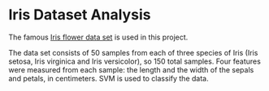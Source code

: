 # Iris Dataset Analysis
The famous [Iris flower data set](http://en.wikipedia.org/wiki/Iris_flower_data_set) is used in this project. 

The data set consists of 50 samples from each of three species of Iris (Iris setosa, Iris virginica and Iris versicolor), so 150 total samples. Four features were measured from each sample: the length and the width of the sepals and petals, in centimeters. SVM is used to classify the data.
